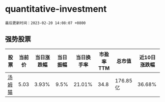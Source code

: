 # quantitative-investment

`最后更新时间：2023-02-20 14:08:07 +0800`

## 强势股票

|股票|当前价|当日涨跌幅|当日振幅|当日换手率|市盈率TTM|总市值|近10日涨跌幅|
|----|----|----|----|----|----|----|----|
|[汤姆猫](https://xueqiu.com/S/SZ300459)|5.03|3.93%|9.5%|21.01%|34.8|176.85亿|36.68%|
